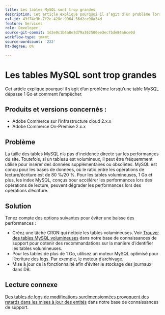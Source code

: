 ```yaml
---
title: Les tables MySQL sont trop grandes
description: Cet article explique pourquoi il s’agit d’un problème lorsqu’une table MySQL dépasse 1 Go et comment l’empêcher.
exl-id: 43f74e3b-7f2e-428c-9964-56d2ce98a34d
feature: Services
role: Developer
source-git-commit: 1d2e0c1b4a8e3d79a362500ee3ec7bde84a6ce0d
workflow-type: tm+mt
source-wordcount: '222'
ht-degree: 0%

---
```


# Les tables MySQL sont trop grandes

Cet article explique pourquoi il s’agit d’un problème lorsqu’une table MySQL dépasse 1 Go et comment l’empêcher.

## Produits et versions concernés :

* Adobe Commerce sur l’infrastructure cloud 2.x.x
* Adobe Commerce On-Premise 2.x.x

## Problème

La taille des tables MySQL n’a pas d’incidence directe sur les performances du site. Toutefois, si un tableau est volumineux, il peut être fréquemment utilisé pour insérer des données supplémentaires ou obsolètes. MySQL est conçu pour les bases de données, où le ratio entre les opérations de lecture/écriture est de 80 %/20 %.  Pour les tables volumineuses, 1 Go et plus, les index MySQL, conçus pour accélérer les performances lors des opérations de lecture, peuvent dégrader les performances lors des opérations d’écriture.

## Solution

Tenez compte des options suivantes pour éviter une baisse des performances :

* Créez une tâche CRON qui nettoie les tables volumineuses. Voir [Trouver des tables MySQL volumineuses](/help/how-to/general/find-large-mysql-tables.md) dans notre base de connaissances de support pour obtenir des recommandations sur la manière d’identifier les tables volumineuses.
* Pour les tables de plus de 1 Go, utilisez un moteur MySQL optimisé pour l’écriture des logs. Par exemple, le moteur d’archivage.
* Mise à jour de la fonctionnalité afin d’éviter le stockage des journaux dans DB.

## Lecture connexe

[Des tables de logs de modifications surdimensionnées provoquent des retards dans les mises à jour des entités](/help/troubleshooting/database/changes-in-the-database-are-not-reflected-on-the-storefront.md) dans notre base de connaissances de support.
